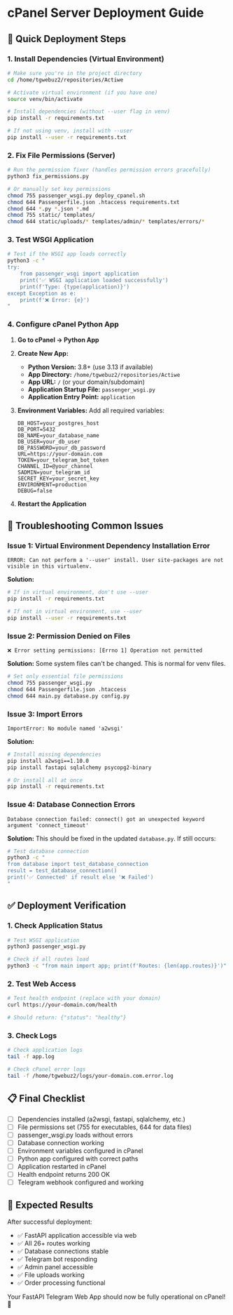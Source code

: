 # cPanel Server Deployment Guide

## 🚀 Quick Deployment Steps

### 1. Install Dependencies (Virtual Environment)

```bash
# Make sure you're in the project directory
cd /home/tgwebuz2/repositories/Actiwe

# Activate virtual environment (if you have one)
source venv/bin/activate

# Install dependencies (without --user flag in venv)
pip install -r requirements.txt

# If not using venv, install with --user
pip install --user -r requirements.txt
```

### 2. Fix File Permissions (Server)

```bash
# Run the permission fixer (handles permission errors gracefully)
python3 fix_permissions.py

# Or manually set key permissions
chmod 755 passenger_wsgi.py deploy_cpanel.sh
chmod 644 Passengerfile.json .htaccess requirements.txt
chmod 644 *.py *.json *.md
chmod 755 static/ templates/
chmod 644 static/uploads/* templates/admin/* templates/errors/*
```

### 3. Test WSGI Application

```bash
# Test if the WSGI app loads correctly
python3 -c "
try:
    from passenger_wsgi import application
    print('✅ WSGI application loaded successfully')
    print(f'Type: {type(application)}')
except Exception as e:
    print(f'❌ Error: {e}')
"
```

### 4. Configure cPanel Python App

1. **Go to cPanel → Python App**
2. **Create New App:**
   - **Python Version:** 3.8+ (use 3.13 if available)
   - **App Directory:** `/home/tgwebuz2/repositories/Actiwe`
   - **App URL:** `/` (or your domain/subdomain)
   - **Application Startup File:** `passenger_wsgi.py`
   - **Application Entry Point:** `application`

3. **Environment Variables:** Add all required variables:
   ```
   DB_HOST=your_postgres_host
   DB_PORT=5432
   DB_NAME=your_database_name
   DB_USER=your_db_user
   DB_PASSWORD=your_db_password
   URL=https://your-domain.com
   TOKEN=your_telegram_bot_token
   CHANNEL_ID=@your_channel
   SADMIN=your_telegram_id
   SECRET_KEY=your_secret_key
   ENVIRONMENT=production
   DEBUG=false
   ```

4. **Restart the Application**

## 🔧 Troubleshooting Common Issues

### Issue 1: Virtual Environment Dependency Installation Error
```
ERROR: Can not perform a '--user' install. User site-packages are not visible in this virtualenv.
```

**Solution:**
```bash
# If in virtual environment, don't use --user
pip install -r requirements.txt

# If not in virtual environment, use --user
pip install --user -r requirements.txt
```

### Issue 2: Permission Denied on Files
```
❌ Error setting permissions: [Errno 1] Operation not permitted
```

**Solution:** Some system files can't be changed. This is normal for venv files.
```bash
# Set only essential file permissions
chmod 755 passenger_wsgi.py
chmod 644 Passengerfile.json .htaccess
chmod 644 main.py database.py config.py
```

### Issue 3: Import Errors
```
ImportError: No module named 'a2wsgi'
```

**Solution:**
```bash
# Install missing dependencies
pip install a2wsgi==1.10.0
pip install fastapi sqlalchemy psycopg2-binary

# Or install all at once
pip install -r requirements.txt
```

### Issue 4: Database Connection Errors
```
Database connection failed: connect() got an unexpected keyword argument 'connect_timeout'
```

**Solution:** This should be fixed in the updated `database.py`. If still occurs:
```bash
# Test database connection
python3 -c "
from database import test_database_connection
result = test_database_connection()
print('✅ Connected' if result else '❌ Failed')
"
```

## ✅ Deployment Verification

### 1. Check Application Status
```bash
# Test WSGI application
python3 passenger_wsgi.py

# Check if all routes load
python3 -c "from main import app; print(f'Routes: {len(app.routes)}')"
```

### 2. Test Web Access
```bash
# Test health endpoint (replace with your domain)
curl https://your-domain.com/health

# Should return: {"status": "healthy"}
```

### 3. Check Logs
```bash
# Check application logs
tail -f app.log

# Check cPanel error logs
tail -f /home/tgwebuz2/logs/your-domain.com.error.log
```

## 📋 Final Checklist

- [ ] Dependencies installed (a2wsgi, fastapi, sqlalchemy, etc.)
- [ ] File permissions set (755 for executables, 644 for data files)
- [ ] passenger_wsgi.py loads without errors
- [ ] Database connection working
- [ ] Environment variables configured in cPanel
- [ ] Python app configured with correct paths
- [ ] Application restarted in cPanel
- [ ] Health endpoint returns 200 OK
- [ ] Telegram webhook configured and working

## 🎯 Expected Results

After successful deployment:
- ✅ FastAPI application accessible via web
- ✅ All 26+ routes working
- ✅ Database connections stable
- ✅ Telegram bot responding
- ✅ Admin panel accessible
- ✅ File uploads working
- ✅ Order processing functional

Your FastAPI Telegram Web App should now be fully operational on cPanel! 🚀